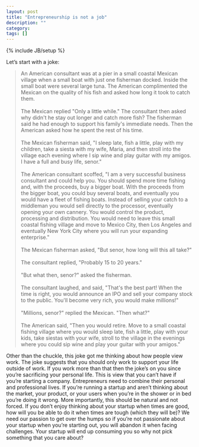 ```yaml
---
layout: post
title: "Entrepreneurship is not a job"
description: ""
category:
tags: []
---
```

{% include JB/setup %}
<p>
Let’s start with a joke:
</p>

<blockquote>
    An American consultant was at a pier in a small coastal Mexican village when a small boat with just one fisherman docked. Inside the small boat were several large tuna. The American complimented the Mexican on the quality of his fish and asked how long it took to catch them.<br/><br/>
    The Mexican replied "Only a little while." The consultant then asked why didn't he stay out longer and catch more fish? The fisherman said he had enough to support his family's immediate needs. Then the American asked how he spent the rest of his time.<br/><br/>
    The Mexican fisherman said, "I sleep late, fish a little, play with my children, take a siesta with my wife, Maria, and then stroll into the village each evening where I sip wine and play guitar with my amigos. I have a full and busy life, senor."<br/><br/>
    The American consultant scoffed, "I am a very successful business consultant and could help you. You should spend more time fishing and, with the proceeds, buy a bigger boat. With the proceeds from the bigger boat, you could buy several boats, and eventually you would have a fleet of fishing boats. Instead of selling your catch to a middleman you would sell directly to the processor, eventually opening your own cannery. You would control the product, processing and distribution. You would need to leave this small coastal fishing village and move to Mexico City, then Los Angeles and eventually New York City where you will run your expanding enterprise."<br/><br/>
    The Mexican fisherman asked, "But senor, how long will this all take?"<br/><br/>
    The consultant replied, "Probably 15 to 20 years."<br/><br/>
    "But what then, senor?" asked the fisherman.<br/><br/>
    The consultant laughed, and said, "That's the best part! When the time is right, you would announce an IPO and sell your company stock to the public. You'll become very rich, you would make millions!"<br/><br/>
    "Millions, senor?" replied the Mexican. "Then what?"<br/><br/>
    The American said, "Then you would retire. Move to a small coastal fishing village where you would sleep late, fish a little, play with your kids, take siestas with your wife, stroll to the village in the evenings where you could sip wine and play your guitar with your amigos."
</blockquote>
<p>Other than the chuckle, this joke got me thinking about how people view work. The joke suggests that you should only work to support your life outside of work. If you work more than that then the joke’s on you since you’re sacrificing your personal life. This is view that you can’t have if you’re starting a company. Entrepreneurs need to combine their personal and professional lives. If you’re running a startup and aren’t thinking about the market, your product, or your users when you’re in the shower or in bed you’re doing it wrong. More importantly, this should be natural and not forced. If you don’t enjoy thinking about your startup when times are good, how will you be able to do it when times are tough (which they will be)? We need our passion to get over the humps so if you’re not passionate about your startup when you’re starting out, you will abandon it when facing challenges. Your startup will end up consuming you so why not pick something that you care about?</p>

<!--
Job

Two types
- Separate personal from professional
- Combine the two

Entrepreneurs strive to combine the two.

Thinking about the market, problems, marketing, bugs, etc.

I want to combine the two. I don’t want them to be separate. I enjoy thinking about markets, products, and everything in between.
-->